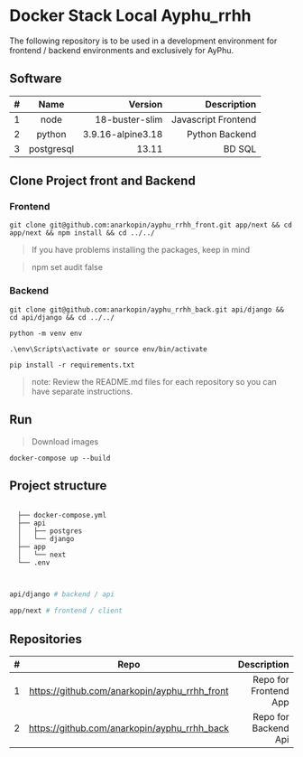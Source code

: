 # Docker Stack Local Ayphu_rrhh

The following repository is to be used in a development environment for frontend / backend environments and exclusively for AyPhu.

## Software

| # | Name | Version | Description |
|:--------------|:-------------:|--------------:|--------------:|
| 1 | node | 18-buster-slim | Javascript Frontend |
| 2 | python | 3.9.16-alpine3.18 | Python Backend |
| 3 | postgresql | 13.11 | BD SQL |

## Clone Project front and Backend

### Frontend

```
git clone git@github.com:anarkopin/ayphu_rrhh_front.git app/next && cd app/next && npm install && cd ../../
```

> If you have problems installing the packages, keep in mind

> npm set audit false

### Backend

```
git clone git@github.com:anarkopin/ayphu_rrhh_back.git api/django && cd api/django && cd ../../
```

```
python -m venv env 
```

```
.\env\Scripts\activate or source env/bin/activate
```

```
pip install -r requirements.txt
```

> note: Review the README.md files for each repository so you can have separate instructions.
## Run


> Download images

```
docker-compose up --build
```


## Project structure

<pre class="language-shell">
  <code class=" language-shell">
  ├── docker-compose.yml
  ├── api
  │   ├── postgres
  │   └── django
  ├── app
  │   └── next
  └── .env
  
  </code>
</pre>

```bash
api/django # backend / api
```

```bash
app/next # frontend / client
```

## Repositories

| # | Repo | Description |
|:--------------|:-------------:|--------------:|
| 1 | https://github.com/anarkopin/ayphu_rrhh_front | Repo for Frontend App |
| 2 | https://github.com/anarkopin/ayphu_rrhh_back | Repo for Backend Api |

